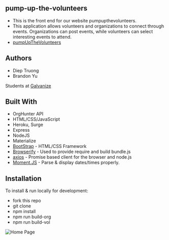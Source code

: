 ## pump-up-the-volunteers

* This is the front end for our website pumpupthevolunteers. 
* This application allows volunteers and organizations to connect through events. Organizations can post events, while volunteers can select interesting events to attend. 
* [pumpUpTheVolunteers](http://pumpupthevolunteers.surge.sh/)

## Authors

* Diep Truong
* Brandon Yu

Students at [Galvanize](https://galvanize.com)

## Built With

* OrgHunter API
* HTML/CSS/JavaScript
* Heroku, Surge 
* Express
* NodeJS
* Materialize 
* [BootStrap](http://www.getbootstrap.com/) - HTML/CSS Framework
* [Browserify](https://http://browserify.org/) - Used to provide require and build bundle.js
* [axios](https://www.npmjs.com/package/axios) - Promise based client for the browser and node.js
* [Moment.JS](https://momentjs.com/timezone/) - Parse & display dates/times properly.

## Installation

To install & run locally for development:

* fork this repo 
* git clone 
* npm install 
* npm run build-org
* npm run build-vol

![Home Page](assets/home.PNG)
